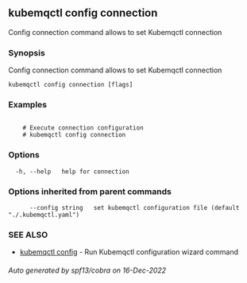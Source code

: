 ## kubemqctl config connection

Config connection command allows to set Kubemqctl connection

### Synopsis

Config connection command allows to set Kubemqctl connection

```
kubemqctl config connection [flags]
```

### Examples

```

	# Execute connection configuration
	# kubemqctl config connection

```

### Options

```
  -h, --help   help for connection
```

### Options inherited from parent commands

```
      --config string   set kubemqctl configuration file (default "./.kubemqctl.yaml")
```

### SEE ALSO

* [kubemqctl config](kubemqctl_config.md)	 - Run Kubemqctl configuration wizard command

###### Auto generated by spf13/cobra on 16-Dec-2022
